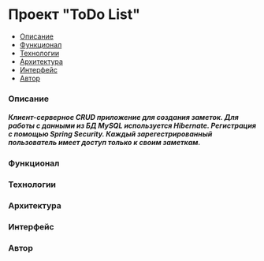 <h1>Проект "ToDo List"</h1>
<ul>
  <li><a href="#description">Описание</a></li>
  <li><a href="#functionality">Функционал</a></li>
  <li><a href="#tehnologies">Технологии</a></li>
  <li><a href="#architecture">Архитектура</a></li>
  <li><a href="#interface">Интерфейс</a></li>
  <li><a href="#author">Автор</a></li>
</ul>
<h3><a name="description">Описание</a></h3>
  <h5>Клиент-серверное CRUD приложение для создания заметок. Для работы с данными из БД MySQL используется Hibernate. Регистрация с помощью Spring Security. Каждый зарегестрированный пользователь имеет доступ только к своим заметкам.</h5>
<h3><a name="functionality">Функционал</a></h3>

<h3><a name="tehnologies">Технологии</a></h3>

<h3><a name="architecture">Архитектура</a></h3>

<h3><a name="interface">Интерфейс</a></h3>

<h3><a name="author">Автор</a></h3>

